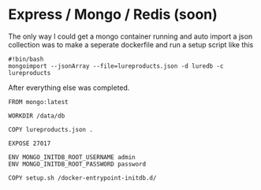 # Express / Mongo / Redis (soon)

The only way I could get a mongo container running and auto import a json collection was to make a seperate dockerfile and run a setup script like this
```
#!bin/bash  
mongoimport --jsonArray --file=lureproducts.json -d luredb -c lureproducts
```
After everything else was completed.
```
FROM mongo:latest

WORKDIR /data/db

COPY lureproducts.json .

EXPOSE 27017

ENV MONGO_INITDB_ROOT_USERNAME admin
ENV MONGO_INITDB_ROOT_PASSWORD password

COPY setup.sh /docker-entrypoint-initdb.d/
```
